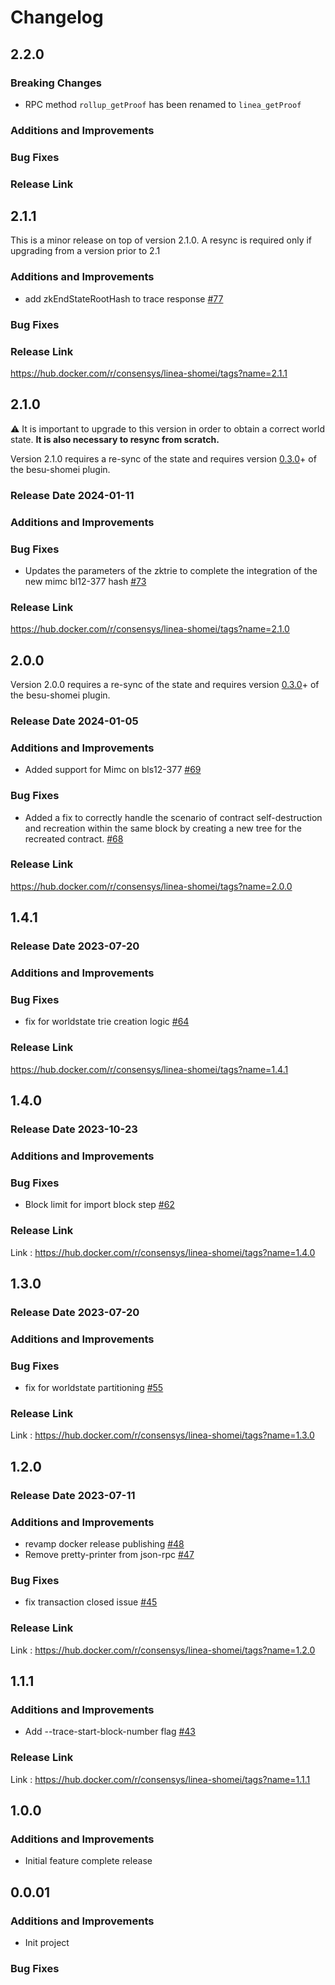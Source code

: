 # Changelog

## 2.2.0

### Breaking Changes
- RPC method `rollup_getProof` has been renamed to `linea_getProof`

### Additions and Improvements

### Bug Fixes

### Release Link


## 2.1.1
This is a minor release on top of version 2.1.0.  A resync is required only if upgrading from a version prior to 2.1

### Additions and Improvements
* add zkEndStateRootHash to trace response [#77](https://github.com/Consensys/shomei/pull/77)

### Bug Fixes

### Release Link
https://hub.docker.com/r/consensys/linea-shomei/tags?name=2.1.1

## 2.1.0

⚠️  It is important to upgrade to this version in order to obtain a correct world state. **It is also necessary to resync from scratch.**

Version 2.1.0 requires a re-sync of the state and requires version [0.3.0](https://github.com/Consensys/besu-shomei-plugin/releases/tag/v0.3.0)+ of the besu-shomei plugin.

### Release Date 2024-01-11

### Additions and Improvements

### Bug Fixes
- Updates the parameters of the zktrie to complete the integration of the new mimc bl12-377 hash [#73](https://github.com/Consensys/shomei/pull/73)

### Release Link

https://hub.docker.com/r/consensys/linea-shomei/tags?name=2.1.0

## 2.0.0

Version 2.0.0 requires a re-sync of the state and requires version [0.3.0](https://github.com/Consensys/besu-shomei-plugin/releases/tag/v0.3.0)+ of the besu-shomei plugin.

### Release Date 2024-01-05

### Additions and Improvements
- Added support for Mimc on bls12-377 [#69](https://github.com/Consensys/shomei/pull/69)

### Bug Fixes
- Added a fix to correctly handle the scenario of contract self-destruction and recreation within the same block by creating a new tree for the recreated contract. [#68](https://github.com/Consensys/shomei/pull/68)
### Release Link
https://hub.docker.com/r/consensys/linea-shomei/tags?name=2.0.0

## 1.4.1

### Release Date 2023-07-20
### Additions and Improvements
### Bug Fixes
- fix for worldstate trie creation logic [#64](https://github.com/Consensys/shomei/pull/64)
### Release Link
https://hub.docker.com/r/consensys/linea-shomei/tags?name=1.4.1


## 1.4.0
### Release Date 2023-10-23
### Additions and Improvements
### Bug Fixes
- Block limit for import block step [#62](https://github.com/Consensys/shomei/pull/62)
### Release Link
Link : https://hub.docker.com/r/consensys/linea-shomei/tags?name=1.4.0


## 1.3.0
### Release Date 2023-07-20
### Additions and Improvements
### Bug Fixes
- fix for worldstate partitioning [#55](https://github.com/Consensys/shomei/pull/55)
### Release Link
Link : https://hub.docker.com/r/consensys/linea-shomei/tags?name=1.3.0


## 1.2.0 
### Release Date 2023-07-11
### Additions and Improvements
- revamp docker release publishing [#48](https://github.com/Consensys/shomei/pull/48)
- Remove pretty-printer from json-rpc [#47](https://github.com/Consensys/shomei/pull/47)
### Bug Fixes
- fix transaction closed issue [#45](https://github.com/Consensys/shomei/pull/45)
### Release Link
Link : https://hub.docker.com/r/consensys/linea-shomei/tags?name=1.2.0


## 1.1.1
### Additions and Improvements
- Add --trace-start-block-number flag [#43](https://github.com/Consensys/shomei/pull/43)
### Release Link
Link : https://hub.docker.com/r/consensys/linea-shomei/tags?name=1.1.1

## 1.0.0
### Additions and Improvements
- Initial feature complete release

## 0.0.01
### Additions and Improvements
- Init project
### Bug Fixes
